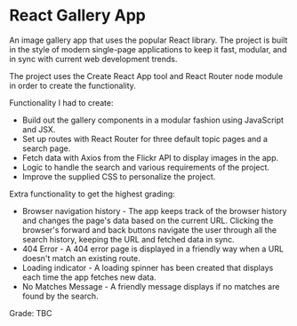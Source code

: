 # React Gallery App

An image gallery app that uses the popular React library. The project is built in the style of modern single-page applications to keep it fast, modular, and in sync with current web development trends.

The project uses the Create React App tool and React Router node module in order to create the functionality.

Functionality I had to create:

- Build out the gallery components in a modular fashion using JavaScript and JSX.
- Set up routes with React Router for three default topic pages and a search page.
- Fetch data with Axios from the Flickr API to display images in the app.
- Logic to handle the search and various requirements of the project.
- Improve the supplied CSS to personalize the project.

Extra functionality to get the highest grading:

- Browser navigation history - The app keeps track of the browser history and changes the page's data based on the current URL. Clicking the browser's forward and back buttons navigate the user through all the search history, keeping the URL and fetched data in sync.
- 404 Error - A 404 error page is displayed in a friendly way when a URL doesn't match an existing route.
- Loading indicator - A loading spinner has been created that displays each time the app fetches new data.
- No Matches Message - A friendly message displays if no matches are found by the search.

Grade: TBC
